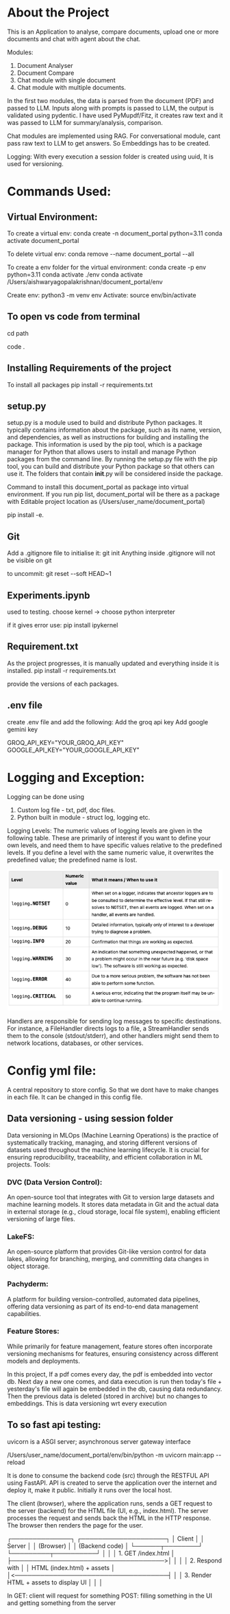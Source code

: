 # About the Project

This is an Application to analyse, compare documents, upload one or more documents and chat with agent about the chat.

Modules:

1. Document Analyser
2. Document Compare
3. Chat module with single document
4. Chat module with multiple documents.

In the first two modules, the data is parsed from the document (PDF) and passed to LLM. Inputs along with prompts is passed to LLM, the output is validated using pydentic.
I have used PyMupdf/Fitz, it creates raw text and it was passed to LLM for summary/analysis, comparison.

Chat modules are implemented using RAG. For conversational module, cant pass raw text to LLM to get answers. So Embeddings has to be created.

Logging: With every execution a session folder is created using uuid, It is used for versioning.

# Commands Used:

## Virtual Environment:

To create a virtual env: 
conda create -n document_portal python=3.11
conda activate document_portal

To delete virtual env: 
conda remove --name document_portal --all

To create a env folder for the virtual environment: 
​​conda create -p env python=3.11
conda activate ./env
conda activate /Users/aishwaryagopalakrishnan/document_portal/env

Create env: python3 -m venv env
Activate: source env/bin/activate

## To open vs code from terminal

cd path

code .

## Installing Requirements of the project
To install all packages
pip install -r requirements.txt

## setup.py 

setup.py is a module used to build and distribute Python packages. It typically contains information about the package, such as its name, version, and dependencies, as well as instructions for building and installing the package. This information is used by the pip tool, which is a package manager for Python that allows users to install and manage Python packages from the command line. By running the setup.py file with the pip tool, you can build and distribute your Python package so that others can use it. 
The folders that contain __init__.py will be considered inside the package.

Command to install this document_portal as package into virtual environment. If you run pip list, document_portal will be there as a package with Editable project location as (/Users/user_name/document_portal)

pip install -e. 

## Git
Add a .gitignore file
to initialise it: git init
Anything inside .gitignore will not be visible on git

to uncommit: git reset --soft HEAD~1    

## Experiments.ipynb
used to testing.
choose kernel -> choose python interpreter

if it gives error use: pip install ipykernel


## Requirement.txt
As the project progresses, it is manually updated and everything inside it is installed.
pip install -r requirements.txt

provide the versions of each packages.

## .env file
create .env file and add the following:
Add the groq api key
Add google gemini key

GROQ_API_KEY="YOUR_GROQ_API_KEY"
GOOGLE_API_KEY="YOUR_GOOGLE_API_KEY"

# Logging and Exception:

Logging can be done using 
1. Custom log file - txt, pdf, doc files. 
2. Python built in module - struct log, logging etc.

Logging Levels: The numeric values of logging levels are given in the following table. These are primarily of interest if you want to define your own levels, and need them to have specific values relative to the predefined levels. If you define a level with the same numeric value, it overwrites the predefined value; the predefined name is lost.

![alt text](image.png)

Handlers are responsible for sending log messages to specific destinations. For instance, a FileHandler directs logs to a file, a StreamHandler sends them to the console (stdout/stderr), and other handlers might send them to network locations, databases, or other services.

# Config yml file:
A central repository to store config. So that we dont have to make changes in each file. It can be changed in this config file.

## Data versioning - using session folder

Data versioning in MLOps (Machine Learning Operations) is the practice of systematically tracking, managing, and storing different versions of datasets used throughout the machine learning lifecycle. It is crucial for ensuring reproducibility, traceability, and efficient collaboration in ML projects. Tools: 

### DVC (Data Version Control):
An open-source tool that integrates with Git to version large datasets and machine learning models. It stores data metadata in Git and the actual data in external storage (e.g., cloud storage, local file system), enabling efficient versioning of large files.
### LakeFS:
An open-source platform that provides Git-like version control for data lakes, allowing for branching, merging, and committing data changes in object storage.
### Pachyderm:
A platform for building version-controlled, automated data pipelines, offering data versioning as part of its end-to-end data management capabilities.
### Feature Stores:
While primarily for feature management, feature stores often incorporate versioning mechanisms for features, ensuring consistency across different models and deployments.

In this project, If a pdf comes every day, the pdf is embedded into vector db. Next day a new one comes, and data execution is run then today's file + yesterday's file will again be embedded in the db, causing data redundancy. Then the previous data is deleted (stored in archive) but no changes to embeddings. This is data versioning wrt every execution

## To so fast api testing: 

uvicorn is a ASGI server; asynchronous server gateway interface

/Users/user_name/document_portal/env/bin/python -m uvicorn main:app --reload  

It is done to consume the backend code (src) through the RESTFUL API using FastAPI. API is created to serve the application over the internet and deploy it, make it public. Initially it runs over the local host.

The client (browser), where the application runs, sends a GET request to the server (backend) for the HTML file (UI, e.g., index.html). The server processes the request and sends back the HTML in the HTTP response. The browser then renders the page for the user.

   ┌──────────────┐                  ┌────────────────────┐
   │   Client      │                  │      Server        │
   │ (Browser)     │                  │  (Backend code)    │
   └──────┬────────┘                  └─────────┬──────────┘
          │                                     │
          │  1. GET /index.html                 │
          ├────────────────────────────────────>│
          │                                     │
          │                   2. Respond with   │
          │        HTML (index.html) + assets   │
          │<────────────────────────────────────┤
          │                                     │
   3. Render HTML + assets to display UI        │
          │                                     │



In GET: client will request for something
POST: filling something in the UI and getting something from the server
